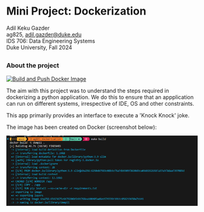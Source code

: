 
# Mini Project: Dockerization
Adil Keku Gazder <br>
ag825, adil.gazder@duke.edu <br>
IDS 706: Data Engineering Systems <br>
Duke University, Fall 2024 <br>
##

### About the project
[![Build and Push Docker Image](https://github.com/nogibjj/ag825_dockerization/actions/workflows/build.yml/badge.svg)](https://github.com/nogibjj/ag825_dockerization/actions/workflows/build.yml)

The aim with this project was to understand the steps required in dockerizing a python application. We do this to ensure that an appplication can run on different systems, irrespective of IDE, OS and other constraints.

This app primarily provides an interface to execute a 'Knock Knock' joke. 

The image has been created on Docker (screenshot below):

![](image.png)
